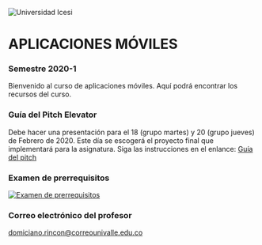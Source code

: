 ![Universidad Icesi](https://www.icesi.edu.co/launiversidad/images/La_universidad/logosimbolos/Logo_icesi_JPG.jpg)
# APLICACIONES MÓVILES
### Semestre 2020-1

Bienvenido al curso de aplicaciones móviles. Aquí podrá encontrar los recursos del curso.

### Guía del Pitch Elevator
Debe hacer una presentación para el 18 (grupo martes) y 20 (grupo jueves) de Febrero de 2020. Este día se escogerá el proyecto final que implementará para la asignatura. Siga las instrucciones en el enlance:
[Guía del pitch](https://github.com/Domiciano/AppMoviles201/blob/master/Asignatura/Gui%CC%81a%20sobre%20pitch.pdf)



### Examen de prerrequisitos
[![Examen de prerrequisitos](http://www.iconninja.com/files/825/688/946/pencil-list-done-checkmark-todo-exam-icon.png)](https://forms.gle/Y8Vjac5eqRDJCXDGA)


### Correo electrónico del profesor
domiciano.rincon@correounivalle.edu.co
